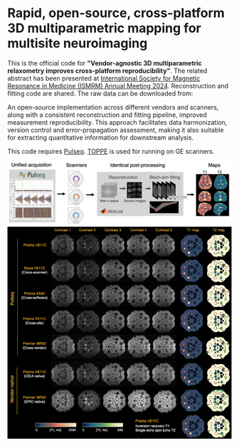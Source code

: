 # Rapid, open-source, cross-platform 3D multiparametric mapping for multisite neuroimaging

This is the official code for **"Vendor-agnostic 3D multiparametric relaxometry improves cross-platform reproducibility"**.
The related abstract has been presented at [International Society for Magnetic Resonance in Medicine (ISMRM) Annual Meeting 2024](https://www.ismrm.org/24m/).
Reconstruction and fitting code are shared. The raw data can be downloaded from:

An open-source implementation across different vendors and scanners, along with a consistent reconstruction and fitting pipeline, improved measurement reproducibility. This approach facilitates data harmonization, version control and error-propagation assessment, making it also suitable for extracting quantitative information for downstream analysis.

This code requires [Pulseq](https://github.com/pulseq). [TOPPE](https://toppemri.github.io/) is used for running on GE scanners.

![Alt text](figure/overview.png?raw=true "Pulseq-QALAS")
![Alt text](figure/nist.png?raw=true "Pulseq-QALAS")

